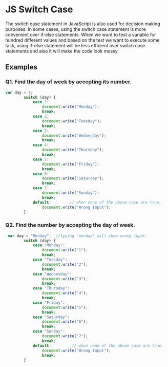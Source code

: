 # JS Switch Case
The switch case statement in JavaScript is also used for decision making purposes. In some cases, using the switch case statement is more convenient over if-else statements. When we want to test a variable for hundred different values and based on the test we want to execute some task, using if-else statement will be less efficient over switch case statements and also it will make the code look messy.

## Examples
### Q1. Find the day of week by accepting its number.
```javascript
var day = 1;
        switch (day) {
            case 1:
                document.write("Monday");
                break;
            case 2:
                document.write("Tuesday");
                break;
            case 3:
                document.write("Wednesday");
                break;
            case 4:
                document.write("Thursday");
                break;
            case 5:
                document.write("Friday");
                break;
            case 6:
                document.write("Saturday");
                break;
            case 7:
                document.write("Sunday");
                break;
            default:        // when none of the above case are true.
                document.write("Wrong Input");
        }
```

### Q2. Find the number by accepting the day of week.
```javascript
 var day = "Monday";  //typing 'monday' will show wrong input.
        switch (day) {
            case "Monday":
                document.write("1");
                break;
            case "Tuesday":
                document.write("2");
                break;
            case "Wednesday":
                document.write("3");
                break;
            case "Thursday":
                document.write("4");
                break;
            case "Friday":
                document.write("5");
                break;
            case "Saturday":
                document.write("6");
                break;
            case "Sunday":
                document.write("7");
                break;
            default:         // when none of the above case are true.
                document.write("Wrong Input");
                break;
        }

```
